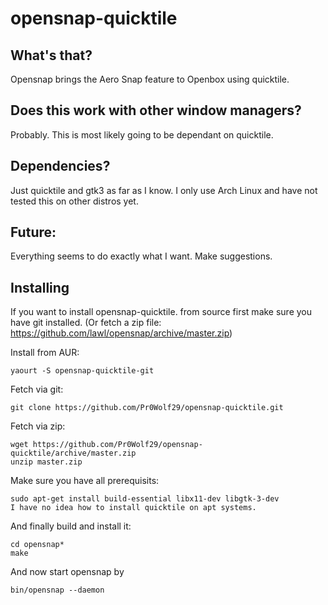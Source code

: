 opensnap-quicktile
==================

What's that?
------------
Opensnap brings the Aero Snap feature to Openbox using quicktile.

Does this work with other window managers?
------------------------------------------
Probably. This is most likely going to be dependant on quicktile.

Dependencies?
-------------
Just quicktile and gtk3 as far as I know. I only use Arch Linux and have not tested this on other distros yet.

Future:
------
Everything seems to do exactly what I want. Make suggestions.

Installing
----------
If you want to install opensnap-quicktile. from source first make sure you have git installed. (Or fetch a zip file: https://github.com/lawl/opensnap/archive/master.zip)

Install from AUR:

    yaourt -S opensnap-quicktile-git

Fetch via git:

    git clone https://github.com/Pr0Wolf29/opensnap-quicktile.git

Fetch via zip:

    wget https://github.com/Pr0Wolf29/opensnap-quicktile/archive/master.zip
    unzip master.zip

Make sure you have all prerequisits:

    sudo apt-get install build-essential libx11-dev libgtk-3-dev
    I have no idea how to install quicktile on apt systems.

And finally build and install it:

    cd opensnap*
    make

And now start opensnap by

    bin/opensnap --daemon
